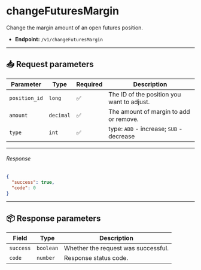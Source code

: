 # changeFuturesMargin

Change the margin amount of an open futures position.

- **Endpoint:** `/v1/changeFuturesMargin`

---

## 📥 Request parameters

| **Parameter**    | **Type**   | **Required** | **Description**                                                                 |
|------------------|------------|--------------|---------------------------------------------------------------------------------|
| `position_id`    | `long`     | ✅          | The ID of the position you want to adjust.                                      |
| `amount`         | `decimal`  | ✅          | The amount of margin to add or remove.                                          |
| `type`           | `int`      | ✅          | type: `ADD` - increase; `SUB` - decrease                                            |

---

###### Response

```json
{
  "success": true,
  "code": 0
}
```

---

## 📦 Response parameters

| **Field**     | **Type**   | **Description**                     |
|---------------|------------|-------------------------------------|
| `success`     | `boolean`  | Whether the request was successful. |
| `code`        | `number`   | Response status code.               |
